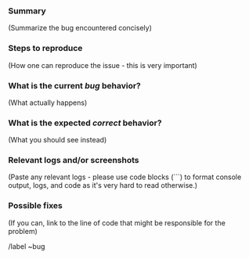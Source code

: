 <!---
Please read this!

Before opening a new issue, make sure to search for keywords in the issues
filtered by the "regression" or "bug" label.

- https://git.coinsane.space/coinsane/app/issues?label_name%5B%5D=regression
- https://git.coinsane.space/coinsane/app/issues?label_name%5B%5D=bug

and verify the issue you're about to submit isn't a duplicate.
--->

### Summary

(Summarize the bug encountered concisely)

### Steps to reproduce

(How one can reproduce the issue - this is very important)

### What is the current *bug* behavior?

(What actually happens)

### What is the expected *correct* behavior?

(What you should see instead)

### Relevant logs and/or screenshots

(Paste any relevant logs - please use code blocks (```) to format console output,
logs, and code as it's very hard to read otherwise.)

### Possible fixes

(If you can, link to the line of code that might be responsible for the problem)

/label ~bug
